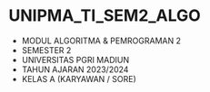 # UNIPMA_TI_SEM2_ALGO

* MODUL ALGORITMA & PEMROGRAMAN 2
* SEMESTER 2 
* UNIVERSITAS PGRI MADIUN
* TAHUN AJARAN 2023/2024
* KELAS A (KARYAWAN / SORE)
